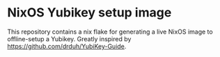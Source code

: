 # NixOS Yubikey setup image

This repository contains a nix flake for generating a live NixOS image to offline-setup a Yubikey.
Greatly inspired by https://github.com/drduh/YubiKey-Guide.
